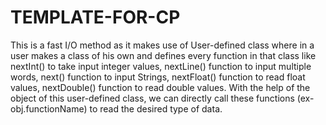 # TEMPLATE-FOR-CP
This is a fast I/O method as it makes use of User-defined class where in a user makes a class of his own and defines every function in that class like nextInt() to take input integer values, nextLine() function to input multiple words, next() function to input Strings, nextFloat() function to read float values, nextDouble() function to read double values. With the help of the object of this user-defined class, we can directly call these functions (ex-obj.functionName) to read the desired type of data.
